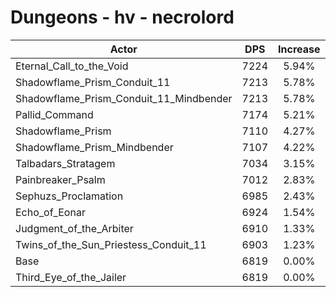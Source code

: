 # Dungeons - hv - necrolord
| Actor | DPS | Increase |
|---|:---:|:---:|
|Eternal_Call_to_the_Void|7224|5.94%|
|Shadowflame_Prism_Conduit_11|7213|5.78%|
|Shadowflame_Prism_Conduit_11_Mindbender|7213|5.78%|
|Pallid_Command|7174|5.21%|
|Shadowflame_Prism|7110|4.27%|
|Shadowflame_Prism_Mindbender|7107|4.22%|
|Talbadars_Stratagem|7034|3.15%|
|Painbreaker_Psalm|7012|2.83%|
|Sephuzs_Proclamation|6985|2.43%|
|Echo_of_Eonar|6924|1.54%|
|Judgment_of_the_Arbiter|6910|1.33%|
|Twins_of_the_Sun_Priestess_Conduit_11|6903|1.23%|
|Base|6819|0.00%|
|Third_Eye_of_the_Jailer|6819|0.00%|
